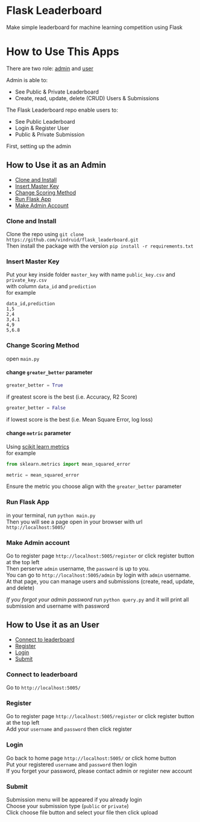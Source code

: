 # Flask Leaderboard
Make simple leaderboard for machine learning competition using Flask

# How to Use This Apps
There are two role: [admin](#How-to-Use-it-as-an-Admin) and [user](#How-to-Use-it-as-an-User) 

Admin is able to: 
- See Public & Private Leaderboard
- Create, read, update, delete (CRUD) Users & Submissions

The Flask Leaderboard repo enable users to:
- See Public Leaderboard 
- Login & Register User
- Public & Private Submission

First, setting up the admin 

## How to Use it as an Admin
- [Clone and Install](#clone-and-install)
- [Insert Master Key](#insert-master-key)
- [Change Scoring Method](#change-scoring-method)
- [Run Flask App](#run-flask-app)
- [Make Admin Account](#make-admin-account)

### Clone and Install
Clone the repo using `git clone https://github.com/vindruid/flask_leaderboard.git` 
<br>
Then install the package with the version `pip install -r requirements.txt`

### Insert Master Key
Put your key inside folder `master_key` with name  `public_key.csv` and `private_key.csv`
<br>
with column `data_id` and `prediction`
<br>
for example 
```
data_id,prediction
1,5
2,4
3,4.1
4,9
5,6.8
```

### Change Scoring Method
open `main.py`
#### change `greater_better` parameter 
```python
greater_better = True
```
if greatest score is the best (i.e. Accuracy, R2 Score) 

```python
greater_better = False
```
if lowest score is the best (i.e. Mean Square Error, log loss)

#### change `metric` parameter
Using [scikit learn metrics](https://scikit-learn.org/stable/modules/classes.html#sklearn-metrics-metrics) 
<br>
for example
```python
from sklearn.metrics import mean_squared_error

metric = mean_squared_error
```
Ensure the metric you choose align with the `greater_better` parameter

### Run Flask App
in your terminal, run `python main.py` <br>
Then you will see a page open in your browser with url `http://localhost:5005/`

### Make Admin account
Go to register page `http://localhost:5005/register` or click register button at the top left <br> 
Then perserve `admin` username, the `password` is up to you. <br>
You can go to `http://localhost:5005/admin` by login with `admin` username. <br>
At that page, you can manage users and submissions (create, read, update, and delete)

*If you forgot your admin password* 
run `python query.py` and it will print all submission and username with password 


## How to Use it as an User
- [Connect to leaderboard](connect-to-leaderboard)
- [Register](#register)
- [Login](#login)
- [Submit](#submit)

### Connect to leaderboard
Go to `http://localhost:5005/`

### Register
Go to register page `http://localhost:5005/register` or click register button at the top left <br> 
Add your `username` and `password` then click register

### Login
Go back to home page `http://localhost:5005/` or click home button <br> 
Put your registered `username` and `password` then login <br> 
If you forget your password, please contact admin or register new account

### Submit
Submission menu will be appeared if you already login <br>
Choose your submission type (`public` or `private`) <br>
Click choose file button and select your file then click upload



